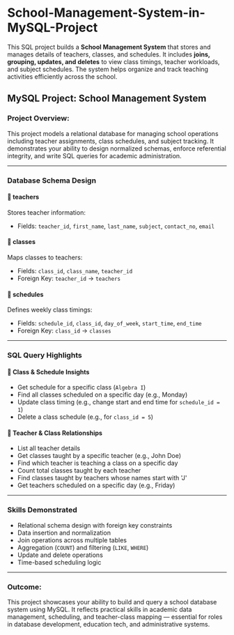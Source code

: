 # School-Management-System-in-MySQL-Project
This SQL project builds a **School Management System** that stores and manages details of teachers, classes, and schedules. It includes **joins, grouping, updates, and deletes** to view class timings, teacher workloads, and subject schedules. The system helps organize and track teaching activities efficiently across the school.



##  MySQL Project: School Management System

###  Project Overview:
This project models a relational database for managing school operations including teacher assignments, class schedules, and subject tracking. It demonstrates your ability to design normalized schemas, enforce referential integrity, and write SQL queries for academic administration.

---

###  Database Schema Design

#### 🔹 teachers
Stores teacher information:
- Fields: `teacher_id`, `first_name`, `last_name`, `subject`, `contact_no`, `email`

#### 🔹 classes
Maps classes to teachers:
- Fields: `class_id`, `class_name`, `teacher_id`
- Foreign Key: `teacher_id` → `teachers`

#### 🔹 schedules
Defines weekly class timings:
- Fields: `schedule_id`, `class_id`, `day_of_week`, `start_time`, `end_time`
- Foreign Key: `class_id` → `classes`

---

###  SQL Query Highlights

#### 🔸 Class & Schedule Insights
- Get schedule for a specific class (`Algebra I`)  
- Find all classes scheduled on a specific day (e.g., Monday)  
- Update class timing (e.g., change start and end time for `schedule_id = 1`)  
- Delete a class schedule (e.g., for `class_id = 5`)  

#### 🔸 Teacher & Class Relationships
- List all teacher details  
- Get classes taught by a specific teacher (e.g., John Doe)  
- Find which teacher is teaching a class on a specific day  
- Count total classes taught by each teacher  
- Find classes taught by teachers whose names start with 'J'  
- Get teachers scheduled on a specific day (e.g., Friday)

---

###  Skills Demonstrated
- Relational schema design with foreign key constraints  
- Data insertion and normalization  
- Join operations across multiple tables  
- Aggregation (`COUNT`) and filtering (`LIKE`, `WHERE`)  
- Update and delete operations  
- Time-based scheduling logic

---

###  Outcome:
This project showcases your ability to build and query a school database system using MySQL. It reflects practical skills in academic data management, scheduling, and teacher-class mapping — essential for roles in database development, education tech, and administrative systems.

